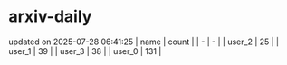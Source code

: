 # arxiv-daily
updated on 2025-07-28 06:41:25
| name | count |
| - | - |
| user_2 | 25 |
| user_1 | 39 |
| user_3 | 38 |
| user_0 | 131 |
